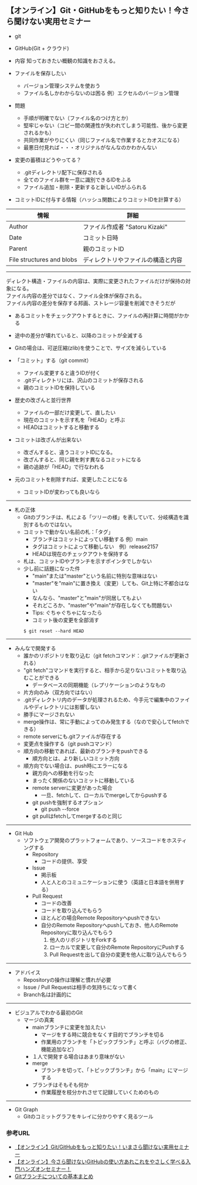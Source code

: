 ## 【オンライン】Git・GitHubをもっと知りたい！今さら聞けない実用セミナー
- git
- GitHub(Git + クラウド)

- 内容
知っておきたい概観の知識をおさえる。

- ファイルを保存したい
    - バージョン管理システムを使おう
    - ファイル名しかわからないのは困る
例）エクセルのバージョン管理<br />
- 問題
    - 手順が明確でない（ファイル名のつけ方とか）
    - 堅牢じゃない（コピー間の関連性が失われてしまう可能性、後から変更されるかも）
    - 共同作業がやりにくい（同じファイル名で作業するとカオスになる）
    - 最悪日付見れば・・・オリジナルがなんなのかわかんない

- 変更の蓄積はどうやってる？
    - .gitディレクトリ配下に保存される
    - 全てのファイル群を一意に識別できるIDをふる
    - ファイル追加・削除・更新すると新しいIDがふられる
- コミットIDに付与する情報（ハッシュ関数によりコミットIDを計算する）

|  情報  |  詳細  |
| ---- | ---- |
|  Author  |  ファイル作成者 "Satoru Kizaki"  |
|  Date  |  コミット日時  |
|  Parent  |  親のコミットID  |
|  File structures and blobs  |  ディレクトリやファイルの構造と内容  |

---
ディレクト構造・ファイルの内容は、実際に変更されたファイルだけが保持の対象になる。<br />
ファイル内容の差分ではなく、ファイル全体が保存される。<br />
ファイル内容の差分を保存する邦画、ストレージ容量を削減できそうだが
- あるコミットをチェックアウトするときに、ファイルの再計算に時間がかかる
- 途中の差分が壊れていると、以降のコミットが全滅する
- Gitの場合は、可逆圧縮(zlib)を使うことで、サイズを減らしている

- 「コミット」する（git commit）
    - ファイル変更すると違うIDが付く
    - .gitディレクトリには、沢山のコミットが保存される
    - 親のコミットIDを保持している

- 歴史の改ざんと並行世界
    - ファイルの一部だけ変更して、直したい
    - 現在のコミットを示す札を「HEAD」と呼ぶ
    - HEADはコミットすると移動する

- コミットは改ざんが出来ない
    - 改ざんすると、違うコミットIDになる。
    - 改ざんすると、同じ親を刺す異なるコミットになる
    - 親の追跡が「HEAD」で行なわれる
- 元のコミットを削除すれば、変更したことになる
    - コミットIDが変わっても良いなら
---
- 札の正体
    - Gitのブランチは、札による「ツリーの様」を表していて、分岐構造を識別するものではない。
    - コミットで動かない名前の札：「タグ」
        - ブランチはコミットによってい移動する 例）main
        - タグはコミットによって移動しない　例）release2157
        - HEADは現在のチェックアウトを保持する
    - 札は、コミットIDやブランチを示すポインタでしかない
    - 少し前に話題になった件
        - "main"または"master"という名前に特別な意味はない
        - "master"を"main"に置き換え（変更）しても、Git上特に不都合はない
        - なんなら、"master"と"main"が同居してもよい
        - それどころか、"master"や"main"が存在しなくても問題ない
        - Tips: ぐちゃぐちゃになったら
        - コミット後の変更を全部消す
        ```
        $ git reset --hard HEAD
        ```
---
- みんなで開発する
    - 誰かのリポジトリを取り込む（git fetchコマンド：.gitファイルが更新される）
    - "git fetch"コマンドを実行すると、相手から足りないコミットを取り込むことができる
        - データベースの同期機能（レプリケーションのようなもの
    - 片方向のみ（双方向ではない）
    - .gitディレクトリ内のデータが処理されるため、今手元で編集中のファイルやディレクトリには影響しない
    - 勝手にマージされない
    - merge操作は、常に手動によってのみ発生する（なので安心してfetchできる）
    - remote serverにも.gitファイルが存在する
    - 変更点を操作する（git pushコマンド）
    - 順方向の移動であれば、最新のブランチをpushできる
        - 順方向とは、より新しいコミット方向
    - 順方向でない場合は、push時にエラーになる
        - 親方向への移動を行なった
        - まったく関係のないコミットに移動している
        - remote serverに変更があった場合
            - 一旦、fetchして、ローカルでmergeしてからpushする
        - git pushを強制するオプション
            - git push --force
        - git pullはfetchしてmergeするのと同じ
---
- Git Hub
    - ソフトウェア開発のプラットフォームであり、ソースコードをホスティングする
        - Repository
            - コードの提供、享受
        - Issue
            - 掲示板
            - 人と人とのコミュニケーションに使う（英語と日本語を併用する）
        - Pull Request
            - コードの改善
            - コードを取り込んでもらう
            - ほとんどの場合Remote Repositoryへpushできない
            - 自分のRemote Repositoryへpushしておき、他人のRemote Repositoryに取り込んでもらう
                1. 他人のリポジトリをForkする
                2. ローカルで変更して自分のRemote RepositoryにPushする
                3. Pull Requestを出して自分の変更を他人に取り込んでもらう
---
- アドバイス
    - Repositoryの操作は理解と慣れが必要
    - Issue / Pull Requestは相手の気持ちになって書く
    - Branch名は計画的に
---
- ビジュアルでわかる最初のGit
    - マージの真実
        - mainブランチに変更を加えたい
            - マージをする時に競合をなくす目的でブランチを切る
            - 作業用のブランチを「トピックブランチ」と呼ぶ（バグの修正、機能追加など）
        - １人で開発する場合はあまり意味がない
        - merge
            - ブランチを切って、「トピックブランチ」から「main」にマージする
        - ブランチはそもそも何か
            - 作業履歴を枝分かれさせて記録していくためのもの
        

---
- Git Graph
    - Gitのコミットグラフをキレイに分かりやすく見るツール

### 参考URL
- [【オンライン】Git/GitHubをもっと知りたい！いまさら聞けない実用セミナー](https://www.youtube.com/watch?v=FNDqHFAsvuQ "【オンライン】Git/GitHubをもっと知りたい！いまさら聞けない実用セミナー")
- [【オンライン】今さら聞けないGitHubの使い方あれこれをやさしく学べる入門ハンズオンセミナー！](https://www.youtube.com/watch?v=KaflG9Y7Mzw "【オンライン】今さら聞けないGitHubの使い方あれこれをやさしく学べる入門ハンズオンセミナー！")
- [Gitブランチについての基本まとめ](https://qiita.com/katsunory/items/252c5fd2f70480af9bbb "Gitブランチについての基本まとめ")
